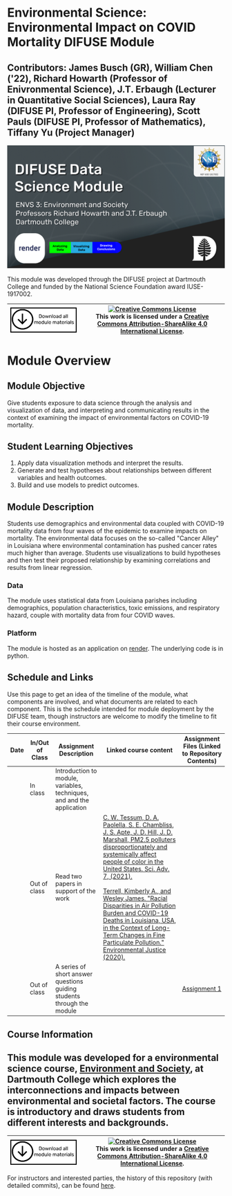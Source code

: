# Environmental Science: Environmental Impact on COVID Mortality DIFUSE Module

## Contributors: James Busch (GR), William Chen ('22), Richard Howarth (Professor of Enivronmental Science), J.T. Erbaugh (Lecturer in Quantitative Social Sciences), Laura Ray (DIFUSE PI, Professor of Engineering), Scott Pauls (DIFUSE PI, Professor of Mathematics), Tiffany Yu (Project Manager)

![Environmental Science: Environmental Impact on COVID Mortality DIFUSE Module Funded by NSF IUSE1917002](DIFUSE-ENVS3.png)

This module was developed through the DIFUSE project at Dartmouth College and funded by the National Science Foundation award IUSE-1917002.


| <a href="https://github.com/difuse-dartmouth/covid-wave-environmental-map-regression/archive/refs/heads/main.zip"><img src="download-all.png" alt="Download the entire module" align="center" style="width: 4in;"></a>| <a rel="license" href="http://creativecommons.org/licenses/by-sa/4.0/"><img alt="Creative Commons License" style="width=2in" src="https://i.creativecommons.org/l/by-sa/4.0/88x31.png" /><br></a>This work is licensed under a <a rel="license" href="http://creativecommons.org/licenses/by-sa/4.0/">Creative Commons Attribution-ShareAlike 4.0 International License</a>. |
|---------|----------|


# Module Overview
## Module Objective 
Give students exposure to data science through the analysis and visualization of data, and interpreting and communicating results in the context of examining the impact of environmental factors on COVID-19 mortality.

## Student Learning Objectives
1.	Apply data visualization methods and interpret the results.
2.	Generate and test hypotheses about relationships between different variables and health outcomes.
3.	Build and use models to predict outcomes.

## Module Description
Students use demographics and environmental data coupled with COVID-19 mortality data from four waves of the epidemic to examine impacts on mortality.  The environmental data focuses on the so-called "Cancer Alley" in Louisiana where environmental contamination has pushed cancer rates much higher than average.  Students use visualizations to build hypotheses and then test their proposed relationship by examining correlations and results from linear regression.

### Data
The module uses statistical data from Louisiana parishes including demographics, population characteristics, toxic emissions, and respiratory hazard, couple with mortality data from four COVID waves.

### Platform
The module is hosted as an application on <a href="https://envs3-app-yaex.onrender.com/">render</a>.  The underlying code is in python.

## Schedule and Links

Use this page to get an idea of the timeline of the module, what components are involved, and what documents are related to each component. This is the schedule intended for module deployment by the DIFUSE team, though instructors are welcome to modify the timeline to fit their course environment.

| Date             |  In/Out of Class | Assignment Description                     | Linked course content                                    | Assignment Files (Linked to Repository Contents) |
|------------------|-----------------|--------------------------------------------------|-------------------------------------------------|--------------------------------------------------|
|  | In class          |Introduction to module, variables, techniques, and and the application| |  | |
|        | Out of class      |Read two papers in support of the work | <a href="https://advances.sciencemag.org/content/7/18/eabf4491">	C. W. Tessum, D. A. Paolella, S. E. Chambliss, J. S. Apte, J. D. Hill, J. D. Marshall, PM2.5 polluters disproportionately and systemically affect people of color in the United States. Sci. Adv. 7, (2021).</a> <br><br> <a href="https://www.liebertpub.com/doi/10.1089/ENV.2020.0021">Terrell, Kimberly A., and Wesley James. "Racial Disparities in Air Pollution Burden and COVID-19 Deaths in Louisiana, USA, in the Context of Long-Term Changes in Fine Particulate Pollution." Environmental Justice (2020).</a> | |
|      | Out of class |A series of short answer questions guiding students through the module| | [Assignment 1](Module_Assignment_and_Instructions/ENVS3_Assignment_v3_short_answer.docx) |

## Course Information

This module was developed for a environmental science course, <a href="http://dartmouth.smartcatalogiq.com/current/orc/Departments-Programs-Undergraduate/Environmental-Studies-Program/ENVS-Environmental-Studies/ENVS-3">Environment and Society</a>, at Dartmouth College which explores the interconnections and impacts between environmental and societal factors.  The course is introductory and draws students from different interests and backgrounds.
---

| <a href="https://github.com/difuse-dartmouth/covid-wave-environmental-map-regression/archive/refs/heads/main.zip"><img src="download-all.png" alt="Download the entire module" align="center" style="width: 4in;"></a>| <a rel="license" href="http://creativecommons.org/licenses/by-sa/4.0/"><img alt="Creative Commons License" style="width=2in" src="https://i.creativecommons.org/l/by-sa/4.0/88x31.png" /><br></a>This work is licensed under a <a rel="license" href="http://creativecommons.org/licenses/by-sa/4.0/">Creative Commons Attribution-ShareAlike 4.0 International License</a>. |
|---------|----------|

For instructors and interested parties, the history of this repository (with detailed commits), can be found [here](https://github.com/difuse-dartmouth/covid-wave-environmental-map-regression/commits/main/).


